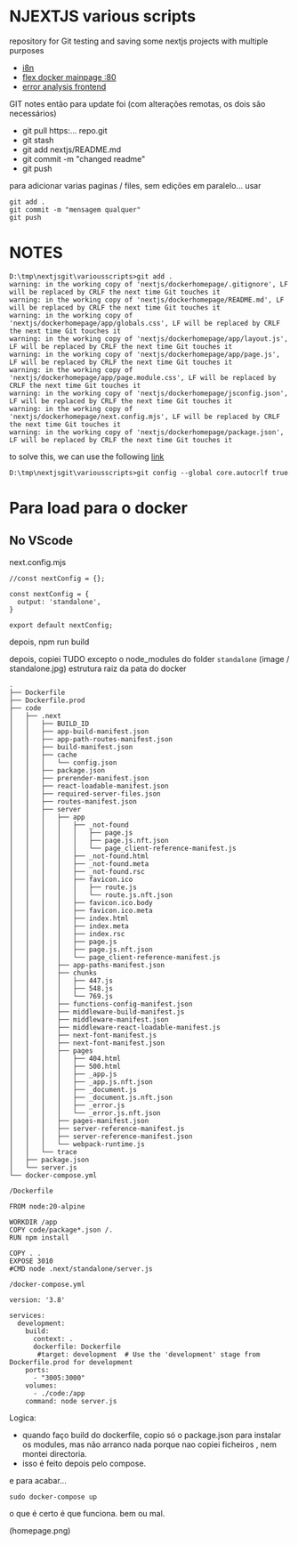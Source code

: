 # NJEXTJS various scripts

repository for Git testing and saving some nextjs projects with multiple purposes

- [i8n](https://github.com/jpinela/variousscripts/tree/main/nextjs/i8n)
- [flex docker mainpage :80](https://github.com/jpinela/variousscripts/tree/main/nextjs/dockerhomepage)
- [error analysis frontend](https://github.com/jpinela/variousscripts/tree/main/nextjs/EAF)

GIT notes
então para update foi (com alterações remotas, os dois são necessários)
- git pull https:... repo.git
- git stash
- git add nextjs/README.md
- git commit -m "changed readme"
- git push

para adicionar varias paginas / files, sem edições em paralelo... usar 
```
git add .
git commit -m "mensagem qualquer"
git push
```


# NOTES

```
D:\tmp\nextjsgit\variousscripts>git add .
warning: in the working copy of 'nextjs/dockerhomepage/.gitignore', LF will be replaced by CRLF the next time Git touches it
warning: in the working copy of 'nextjs/dockerhomepage/README.md', LF will be replaced by CRLF the next time Git touches it
warning: in the working copy of 'nextjs/dockerhomepage/app/globals.css', LF will be replaced by CRLF the next time Git touches it
warning: in the working copy of 'nextjs/dockerhomepage/app/layout.js', LF will be replaced by CRLF the next time Git touches it
warning: in the working copy of 'nextjs/dockerhomepage/app/page.js', LF will be replaced by CRLF the next time Git touches it
warning: in the working copy of 'nextjs/dockerhomepage/app/page.module.css', LF will be replaced by CRLF the next time Git touches it
warning: in the working copy of 'nextjs/dockerhomepage/jsconfig.json', LF will be replaced by CRLF the next time Git touches it
warning: in the working copy of 'nextjs/dockerhomepage/next.config.mjs', LF will be replaced by CRLF the next time Git touches it
warning: in the working copy of 'nextjs/dockerhomepage/package.json', LF will be replaced by CRLF the next time Git touches it
```
to solve this, we can use the following  [link](https://github.com/orgs/community/discussions/66838)
```
D:\tmp\nextjsgit\variousscripts>git config --global core.autocrlf true
```

# Para load para o docker
## No VScode
next.config.mjs
```/** @type {import('next').NextConfig} */
//const nextConfig = {};

const nextConfig = {
  output: 'standalone',
}

export default nextConfig;
```
depois, npm run build

depois, copiei TUDO excepto o node_modules do folder ```standalone```
(image / standalone.jpg)
estrutura raiz da pata do docker
```
.
├── Dockerfile
├── Dockerfile.prod
├── code
│   ├── .next
│   │   ├── BUILD_ID
│   │   ├── app-build-manifest.json
│   │   ├── app-path-routes-manifest.json
│   │   ├── build-manifest.json
│   │   ├── cache
│   │   │   └── config.json
│   │   ├── package.json
│   │   ├── prerender-manifest.json
│   │   ├── react-loadable-manifest.json
│   │   ├── required-server-files.json
│   │   ├── routes-manifest.json
│   │   ├── server
│   │   │   ├── app
│   │   │   │   ├── _not-found
│   │   │   │   │   ├── page.js
│   │   │   │   │   ├── page.js.nft.json
│   │   │   │   │   └── page_client-reference-manifest.js
│   │   │   │   ├── _not-found.html
│   │   │   │   ├── _not-found.meta
│   │   │   │   ├── _not-found.rsc
│   │   │   │   ├── favicon.ico
│   │   │   │   │   ├── route.js
│   │   │   │   │   └── route.js.nft.json
│   │   │   │   ├── favicon.ico.body
│   │   │   │   ├── favicon.ico.meta
│   │   │   │   ├── index.html
│   │   │   │   ├── index.meta
│   │   │   │   ├── index.rsc
│   │   │   │   ├── page.js
│   │   │   │   ├── page.js.nft.json
│   │   │   │   └── page_client-reference-manifest.js
│   │   │   ├── app-paths-manifest.json
│   │   │   ├── chunks
│   │   │   │   ├── 447.js
│   │   │   │   ├── 548.js
│   │   │   │   └── 769.js
│   │   │   ├── functions-config-manifest.json
│   │   │   ├── middleware-build-manifest.js
│   │   │   ├── middleware-manifest.json
│   │   │   ├── middleware-react-loadable-manifest.js
│   │   │   ├── next-font-manifest.js
│   │   │   ├── next-font-manifest.json
│   │   │   ├── pages
│   │   │   │   ├── 404.html
│   │   │   │   ├── 500.html
│   │   │   │   ├── _app.js
│   │   │   │   ├── _app.js.nft.json
│   │   │   │   ├── _document.js
│   │   │   │   ├── _document.js.nft.json
│   │   │   │   ├── _error.js
│   │   │   │   └── _error.js.nft.json
│   │   │   ├── pages-manifest.json
│   │   │   ├── server-reference-manifest.js
│   │   │   ├── server-reference-manifest.json
│   │   │   └── webpack-runtime.js
│   │   └── trace
│   ├── package.json
│   └── server.js
└── docker-compose.yml
```

```/Dockerfile```
```
FROM node:20-alpine

WORKDIR /app
COPY code/package*.json /.
RUN npm install

COPY . .
EXPOSE 3010
#CMD node .next/standalone/server.js
```

```/docker-compose.yml```
```
version: '3.8'

services:
  development:
    build:
      context: .
      dockerfile: Dockerfile
       #target: development  # Use the 'development' stage from Dockerfile.prod for development
    ports:
      - "3005:3000"
    volumes:
      - ./code:/app
    command: node server.js
```
Logica:
- quando faço build do dockerfile, copio só o package.json para instalar os modules, mas não arranco nada porque nao copiei ficheiros , nem montei directoria.
- isso é feito depois pelo compose.

e para acabar...
```
sudo docker-compose up
```
o que é certo é que funciona. bem ou mal.

(homepage.png)